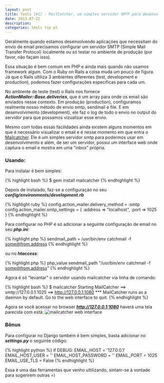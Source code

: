 ```yaml
---
layout: post
title: Tools [#1] - MailCatcher, um simples servidor SMTP para desenvolvimento
date: 2013-07-22
description:
categories: tools tip pt
---
```


<!-- more start -->
Geralmente quando estamos desenvolvendo aplicações que necessitam do envio de email precisamos configurar um servidor SMTP (Simple Mail Transfer Protocol) localmente ou só testar no ambiente de produção (por favor, não façam isso).

Essa situação é bem comum em PHP e ainda mais quando não usamos framework algum. Com o Ruby on Rails a coisa muda um pouco de figura. Já que o Rails ultiliza 3 ambientes diferentes (test, development e production), podemos fazer configurações especificas para cada um.

No ambiente de teste (test) o Rails nos fornece ***ActionMailer::Base.deliveries***, que é um array para onde os email são enviados nesse contexto. Em produção (production), configuramos realmente nosso método de envio smtp, sendmail e file. E em desenvolvimento (development), ele faz o log de todo o envio no output do servidor para que possamos vizualizar esse envio.

Mesmo com todas essas facilidades ainda existem alguns momentos em que é necessário visualizar o email e é nesse momento em que entra o [Mailcatcher](http://mailcatcher.me/). Ele é um simples servidor smtp para podermos usar em desenvolvimento e além, de ser um servidor, possui um interface web onde captura o email e mostra em uma "inbox" própria.

### Usando:

Para instalar é bem simples:

{% highlight bash %}
  $ gem install mailcatcher
{% endhighlight %}

Depois de instalado, faz-se a configuração no seu ***config/environments/development.rb***

{% highlight ruby %}
  config.action_mailer.delivery_method = :smtp
  config.action_mailer.smtp_settings = { :address => "localhost", :port => 1025 }
{% endhighlight %}


Para configurar no PHP é só adicionar a seguinte configuração de email no seu ***php.ini***:

{% highlight php %}
  sendmail_path = /usr/bin/env catchmail -f some@from.address
{% endhighlight %}

ou no ***htaccess***:

{% highlight php %}
  php_value sendmail_path "/usr/bin/env catchmail -f some@from.address"
{% endhighlight %}

Agora é só "levantar" o servidor usando mailcatcher via linha de comando:

{% highlight bash %}
  $ mailcatcher
  Starting MailCatcher
  ==> smtp://127.0.0.1:1025
  ==> http://127.0.0.1:1080
  *** MailCatcher runs as a daemon by default. Go to the web interface to quit.
{% endhighlight %}

Agora se você acessar no browser ***http://127.0.0.1:1080*** haverá uma tela parecida com está:
![mailcatcher web interface](http://screencloud.net/img/screenshots/f77cd7c626b0158de0e650681f9d1c93.png)

### Bônus
Para configurar no Django também é bem simples, basta adicionar no ***settings.py*** o seguinte código:

{% highlight python %}
  if DEBUG:
    EMAIL_HOST = '127.0.0.1'
    EMAIL_HOST_USER = ''
    EMAIL_HOST_PASSWORD = ''
    EMAIL_PORT = 1025
    EMAIL_USE_TLS = False
{% endhighlight %}

Essa é uma das ferramentas que venho ultilizando, sintam-se à vontade para sugerirem outras =)
<!-- end more -->
